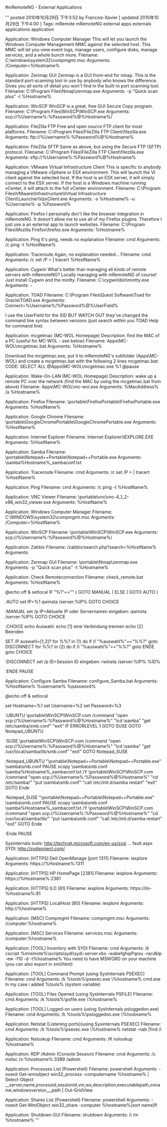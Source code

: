 #mRemoteNG - External Applications

'''
posted 2010年10月29日 下午3:52 by Francois-Xavier   [ updated 2010年10月29日 下午4:00 ]
Tags: mRemote mRemoteNG external apps externals applications application

Application: Windows Computer Manager
This will let you launch the Windows Computer Management MMC against the selected host. This MMC will let you view event logs, manage users, configure disks, manage services, and a whole bunch more. 
Filename: C:\windows\system32\compmgmt.msc
Arguments: /Computer=%Hostname%

Application: Zenmap GUI
Zenmap is a GUI front-end for nmap. This is the standard port-scanning tool in use by anybody who knows the difference. Gives you all sorts of detail you won't find in the built-in port scanning tool.
Filename: C:\Program Files\Nmap\zenmap.exe
Arguments: -p "Quick scan plus" -t %Hostname%

Application: WinSCP
WinSCP is a great, free GUI Secure Copy program.
Filename: C:\Program Files\WinSCP\WinSCP.exe
Arguments: scp://%Username%:%Password%@%Hostname%/

Application: FileZilla FTP
Free and open source FTP client for most platforms.
Filename: C:\Program Files\FileZilla FTP Client\filezilla.exe
Arguments: ftp://%Username%:%Password%@%Hostname%

Application: FileZilla SFTP
Same as above, but using the Secure FTP (SFTP) protocol.
Filename: C:\Program Files\FileZilla FTP Client\filezilla.exe
Arguments: sftp://%Username%:%Password%@%Hostname%

Application: VMware Virtual Infrastructure Client
This is specific to anybody managing a VMware vSphere or ESX environment. This will launch the VI client against the selected host. If the host is an ESX server, it will simply connect to the ESX server. If the host is a Windows machine running vCenter, it will attach to the full vCenter environment.
Filename: C:\Program Files\VMware\Infrastructure\Virtual Infrastructure Client\Launcher\VpxClient.exe
Arguments: -s %Hostname% -u %Username% -p %Password%

Application: Firefox
I personally don't like the browser integration in mRemoteNG. It doesn't allow me to use all of my Firefox plugins. Therefore I just use a an external app to launch websites.
Filename: C:\Program Files\Mozilla Firefox\firefox.exe
Arguments: %Hostname%

Application: Ping
It's ping, needs no explanation
Filename: cmd
Arguments: /c ping -t %HostName%

Application: Traceroute
Again, no explanation needed...
Filename: cmd
Arguments: /c set /P = | tracert %HostName%

Application: Cygwin
What's better than managing all kinds of remote servers with mRemoteNG? Locally managing with mRemoteNG of course! Just install Cygwin and the mintty.
Filename: C:\cygwin\bin\mintty.exe
Arguments: -

Application: TOAD
Filename: C:\Program Files\Quest Software\Toad for Oracle\TOAD.exe
Arguments: Connect=%Username%/%Password%@%UserField%

I use the UserField for the SID
BUT WATCH OUT they've changed the command line syntax between versions (just search within you TOAD Help for command line)

Application: mcgetmac (MC-WOL Homepage)
Description: find the MAC of a PC (useful for MC-WOL - see below)
Filename: Apps\MC-WOL\mcgetmac.bat
Arguments: %Hostname%

Download the mcgetmac.exe, put it to mRemoteNG's subfolder (Apps\MC-WOL) and create a mcgetmac.bat with the following 2 lines
mcgetmac.bat:
CODE: SELECT ALL
@Apps\MC-WOL\mcgetmac.exe %1
@pause

Application: Wake-On-LAN (MC-WOL Homepage)
Description: wake up a remote PC over the network (find the MAC by using the mcgetmac.bat from above)
Filename: Apps\MC-WOL\mc-wol.exe
Arguments: %MacAddress% /a %Hostname%

Application: Firefox
Filename: \portable\FirefoxPortable\FirefoxPortable.exe
Arguments: %HostName%

Application: Google Chrome
Filename: \portable\GoogleChromePortable\GoogleChromePortable.exe
Arguments: %HostName%

Application: Internet Explorer
Filename: Internet Explorer\IEXPLORE.EXE
Arguments: %HostName%

Application: Samba
Filename: \portable\Notepad++Portable\Notepad++Portable.exe
Arguments: \samba\%Hostname%_sambaconf.txt

Application: Traceroute
Filename: cmd
Arguments: /c set /P = | tracert %HostName%

Application: Ping
Filename: cmd
Arguments: /c ping -t %HostName%

Application: VNC Viewer
Filename: \portable\vnc\vnc-4_1_2-x86_win32_viewer.exe
Arguments: %HostName%

Application: Windows Computer Manager
Filename: C:\WINDOWS\system32\compmgmt.msc
Arguments: /Computer=%HostName%

Application: WinSCP
Filename: \portable\WinSCP\WinSCP.exe
Arguments: scp://%Username%:%Password%@%Hostname%/

Application: Zabbix
Filename: /zabbix/search.php?search=%HostName%
Arguments: 

Application: Zenmap GUI
Filename: \portable\Nmap\zenmap.exe
Arguments: -p "Quick scan plus" -t %Hostname%

Application: Check Remoteconnection
Filename: check_remote.bat
Arguments: %HostName%

@echo off & setlocal
IF "%1"=="" (
   GOTO MANUAL
) ELSE (
   GOTO AUTO
)
   
:AUTO
set IP=%1
qwinsta /server:%IP%
GOTO CHOICE

:MANUAL
set /p IP=Aktuelle IP oder Servernamen eingeben: 
qwinsta /server:%IP%
GOTO CHOICE

:CHOICE
echo Auswahl:
echo [1] eine Verbindung trennen
echo [2] Beenden

SET /P auswahl=[1,2]?
for %%? in (1) do if /I "%auswahl%"=="%%?" goto DISCONNECT
for %%? in (2) do if /I "%auswahl%"=="%%?" goto ENDE
goto CHOICE

:DISCONNECT
set /p ID=Session ID eingeben:
rwinsta /server:%IP% %ID%

:ENDE
PAUSE

Application: Configure Samba
Filename: configure_Samba.bat
Arguments: %HostName% %username% %password%

@echo off & setlocal

set Hostname=%1
set Username=%2
set Password=%3

:UBUNTU
\portable\WinSCP\WinSCP.com /command "open scp://%Username%:%Password%@%Hostname%" "lcd \samba" "get /etc/samba/smb.conf" "exit"
IF ERRORLEVEL 1 GOTO SUSE
GOTO Notepad_UBUNTU


:SUSE
\portable\WinSCP\WinSCP.com /command "open scp://%Username%:%Password%@%Hostname%" "lcd \samba" "get /usr/local/samba/lib/smb.conf" "exit"
GOTO Notepad_SUSE


:Notepad_UBUNTU
"\portable\Notepad++Portable\Notepad++Portable.exe" \samba\smb.conf
PAUSE
xcopy \samba\smb.conf \samba\%Hostname%_sambaconf.txt /Y
\portable\WinSCP\WinSCP.com /command "open scp://%Username%:%Password%@%Hostname%" "cd /etc/samba/" "put \samba\smb.conf" "call /etc/init.d/samba restart" "exit"
GOTO Ende


:Notepad_SUSE
"\portable\Notepad++Portable\Notepad++Portable.exe" \samba\smb.conf
PAUSE
xcopy \samba\smb.conf \samba\%Hostname%_sambaconf.txt /Y
\portable\WinSCP\WinSCP.com /command "open scp://%Username%:%Password%@%Hostname%" "cd /usr/local/samba/lib/" "put \samba\smb.conf" "call /etc/init.d/samba restart" "exit"
GOTO Ende

:Ende
PAUSE

Sysinternals tools: http://technet.microsoft.com/en-us/sysi ... fault.aspx
SYDI: http://sydiproject.com/



Application: [HTTPS] Dell OpenManage [port 1311]
Filename: iexplore
Arguments: https://%Hostname%:1311

Application: [HTTPS] HP HomePage [2381]
Filename: iexplore
Arguments: https://%Hostname%:2381

Application: [HTTPS] ILO [81]
Filename: iexplore
Arguments: https://ilo-%Hostname%:81

Application: [HTTPS] LocalHost [80]
Filename: iexplore
Arguments: http://%hostname%

Application: [MSC] Compmgmt
Filename: compmgmt.msc
Arguments: /computer:%hostname%

Application: [MSC] Services
Filename: services.msc
Arguments: /computer:%hostname%

Application: [TOOL] Inventory with SYDI
Filename: cmd
Arguments: /k cscript %mremote%\scripts\sydi\sydi-server.vbs -wabefghipPqrsu -racdklp -ew -f10 -d -t%hostname%
You need to have MSWORD on your machine (you can also export in xml/html)

Application: [TOOL] Command Prompt (using SysInternals PSEXEC)
Filename: cmd
Arguments: /k %tools%\psexec.exe \\%hostname% cmd.exe
In my case i added %tools% (system variable)

Application: [TOOL] Files Opened (using SysInternals PSFiLE)
Filename: cmd
Arguments: /k %tools%\psfile.exe \\%hostname%

Application: [TOOL] Logged-on users (using SysInternals psloggedon.exe)
Filename: cmd
Arguments: /k %tools%\psloggedon.exe \\%hostname%

Application: Netstat (Listening ports)(using Sysinternals PSEXEC)
Filename: cmd
Arguments: /k %tools%\psexec.exe \\%hostname% netstat -nab |find /i

Application: Nslookup
Filename: cmd
Arguments: /K nslookup %hostname%

Application: RDP /Admin (Console Session)
Filename: cmd
Arguments: /c mstsc /v:%hostname%:3389 /admin

Application: Processes List (Powershell)
Filename: powershell
Arguments: -noexit Get-wmiobject win32_process -computername %hostname% | Select-Object __server,name,processid,sessionid,vm,ws,description,executablepath,osname,windowsversion,__path | Out-GridView

Application: Shares List (Powershell)
Filename: powershell
Arguments: -noexit Get-WmiObject win32_share -computer %hostname%|sort name|fl

Application: Shutdown GUi
Filename: shutdown
Arguments: /i /m %hostname%
'''
